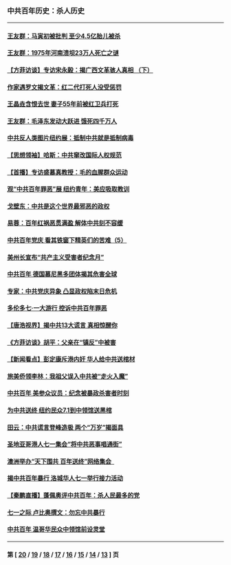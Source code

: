 ### 中共百年历史：杀人历史
---
#### [王友群：马寅初被批判 至少4.5亿胎儿被杀](../../pages/nf1176106/n13260313.md?09280430) 
#### [王友群：1975年河南溃坝23万人死亡之谜](../../pages/nf1176106/n13231576.md?09280430) 
#### [【方菲访谈】专访宋永毅：揭广西文革骇人真相 （下）](../../pages/nf1176106/n13209074.md?09280430) 
#### [作家遇罗文揭文革：红二代打死人没受惩罚](../../pages/nf1176106/n13205254.md?09280430) 
#### [王晶垚含恨去世 妻子55年前被红卫兵打死](../../pages/nf1176106/n13203590.md?09280430) 
#### [王友群：毛泽东发动大跃进 饿死四千万人](../../pages/nf1176106/n13177158.md?09280430) 
#### [中共反人类图片纽约展：抵制中共就是抵制病毒](../../pages/nf1176106/n13115371.md?09280430) 
#### [【思想领袖】哈斯：中共窜改国际人权规范](../../pages/nf1176106/n13053647.md?09280430) 
#### [【首播】专访盛慕真教授：毛的血腥群众运动](../../pages/nf1176106/n13091782.md?09280430) 
#### [观“中共百年罪恶”展 纽约青年：美应吸取教训](../../pages/nf1176106/n13085246.md?09280430) 
#### [戈壁东：中共是这个世界最邪恶的政权](../../pages/nf1176106/n13085641.md?09280430) 
#### [易蓉：百年红祸恶贯满盈 解体中共刻不容缓](../../pages/nf1176106/n13084455.md?09280430) 
#### [中共百年党庆 看其铁窗下精英们的苦难（5）](../../pages/nf1176106/n13076766.md?09280430) 
#### [美州长宣布“共产主义受害者纪念月”](../../pages/nf1176106/n13074024.md?09280430) 
#### [中共百年 德国慕尼黑多团体揭其危害全球](../../pages/nf1176106/n13068873.md?09280430) 
#### [专家：中共党庆异象 凸显政权陷末日危机](../../pages/nf1176106/n13067084.md?09280430) 
#### [多伦多七·一大游行 控诉中共百年罪恶](../../pages/nf1176106/n13062043.md?09280430) 
#### [【唐浩视界】揭中共13大谎言 真相惊醒你](../../pages/nf1176106/n13065208.md?09280430) 
#### [《方菲访谈》胡平：父亲在“镇反”中被害](../../pages/nf1176106/n13064114.md?09280430) 
#### [【新闻看点】彭定康斥港内奸 华人给中共送棺材](../../pages/nf1176106/n13064230.md?09280430) 
#### [旅美侨领李林：我祖父误入中共被“走火入魔”](../../pages/nf1176106/n13062777.md?09280430) 
#### [中共百年 美参众议员：纪念被暴政杀害者时刻](../../pages/nf1176106/n13063735.md?09280430) 
#### [为中共送终 纽约民众7.1到中领馆送黑棺](../../pages/nf1176106/n13062573.md?09280430) 
#### [田云：中共谎言登峰造极 两个“万岁”揭面具](../../pages/nf1176106/n13062013.md?09280430) 
#### [圣地亚哥港人七一集会“将中共恶事唱通街”](../../pages/nf1176106/n13062681.md?09280430) 
#### [澳洲举办“天下围共 百年送终”网络集会  ](../../pages/nf1176106/n13054366.md?09280430) 
#### [揭中共百年暴行 洛城华人七一举行接力活动](../../pages/nf1176106/n13061979.md?09280430) 
#### [【秦鹏直播】蓬佩奥评中共百年：杀人民最多的党](../../pages/nf1176106/n13061736.md?09280430) 
#### [七一之际 卢比奥撰文：勿忘中共暴行](../../pages/nf1176106/n13061044.md?09280430) 
#### [中共百年 温哥华民众中领馆前设灵堂](../../pages/nf1176106/n13061399.md?09280430) 

---
#### 第 [ [20](./20.md?09280430) / [19](./19.md?09280430) / [18](./18.md?09280430) / [17](./17.md?09280430) / [16](./16.md?09280430) / [15](./15.md?09280430) / [14](./14.md?09280430) / [13](./13.md?09280430) ] 页
